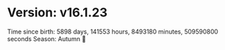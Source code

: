 # Version: v16.1.23
Time since birth: 5898 days, 141553 hours, 8493180 minutes, 509590800 seconds
Season: Autumn 🍁
